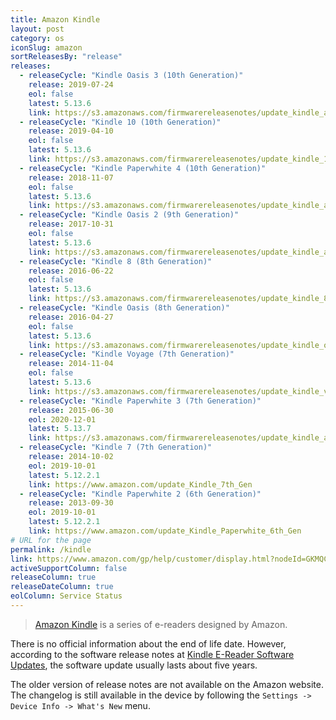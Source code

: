 ```yaml
---
title: Amazon Kindle
layout: post
category: os
iconSlug: amazon
sortReleasesBy: "release"
releases:
  - releaseCycle: "Kindle Oasis 3 (10th Generation)"
    release: 2019-07-24
    eol: false
    latest: 5.13.6
    link: https://s3.amazonaws.com/firmwarereleasenotes/update_kindle_all_new_oasis_v2/ATVPDKIKX0DER/en_US.html
  - releaseCycle: "Kindle 10 (10th Generation)"
    release: 2019-04-10
    eol: false
    latest: 5.13.6
    link: https://s3.amazonaws.com/firmwarereleasenotes/update_kindle_10th/ATVPDKIKX0DER/en_US.html
  - releaseCycle: "Kindle Paperwhite 4 (10th Generation)"
    release: 2018-11-07
    eol: false
    latest: 5.13.6
    link: https://s3.amazonaws.com/firmwarereleasenotes/update_kindle_all_new_paperwhite_v2/ATVPDKIKX0DER/en_US.html
  - releaseCycle: "Kindle Oasis 2 (9th Generation)"
    release: 2017-10-31
    eol: false
    latest: 5.13.6
    link: https://s3.amazonaws.com/firmwarereleasenotes/update_kindle_all_new_oasis/ATVPDKIKX0DER/en_US.html
  - releaseCycle: "Kindle 8 (8th Generation)"
    release: 2016-06-22
    eol: false
    latest: 5.13.6
    link: https://s3.amazonaws.com/firmwarereleasenotes/update_kindle_8th/ATVPDKIKX0DER/en_US.html
  - releaseCycle: "Kindle Oasis (8th Generation)"
    release: 2016-04-27
    eol: false
    latest: 5.13.6
    link: https://s3.amazonaws.com/firmwarereleasenotes/update_kindle_oasis/ATVPDKIKX0DER/en_US.html
  - releaseCycle: "Kindle Voyage (7th Generation)"
    release: 2014-11-04
    eol: false
    latest: 5.13.6
    link: https://s3.amazonaws.com/firmwarereleasenotes/update_kindle_voyage/ATVPDKIKX0DER/en_US.html
  - releaseCycle: "Kindle Paperwhite 3 (7th Generation)"
    release: 2015-06-30
    eol: 2020-12-01
    latest: 5.13.7
    link: https://s3.amazonaws.com/firmwarereleasenotes/update_kindle_all_new_paperwhite/ATVPDKIKX0DER/en_US.html
  - releaseCycle: "Kindle 7 (7th Generation)"
    release: 2014-10-02
    eol: 2019-10-01
    latest: 5.12.2.1
    link: https://www.amazon.com/update_Kindle_7th_Gen
  - releaseCycle: "Kindle Paperwhite 2 (6th Generation)"
    release: 2013-09-30
    eol: 2019-10-01
    latest: 5.12.2.1
    link: https://www.amazon.com/update_Kindle_Paperwhite_6th_Gen
# URL for the page
permalink: /kindle
link: https://www.amazon.com/gp/help/customer/display.html?nodeId=GKMQC26VQQMM8XSW
activeSupportColumn: false
releaseColumn: true
releaseDateColumn: true
eolColumn: Service Status
---
```

> [Amazon Kindle](https://en.wikipedia.org/wiki/Amazon_Kindle) is a series of e-readers designed by Amazon.

There is no official information about the end of life date. However, according to the software release notes at [Kindle E-Reader Software Updates](https://www.amazon.com/gp/help/customer/display.html?nodeId=GKMQC26VQQMM8XSW), the software update usually lasts about five years.

The older version of release notes are not available on the Amazon website. The changelog is still available in the device by following the `Settings -> Device Info -> What's New` menu.
